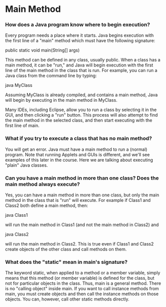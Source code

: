 # Main Method

### How does a Java program know where to begin execution?

Every program needs a place where it starts. Java begins execution with the first line of a "main" method which must have the following signature:

public static void main\(String\[\] args\)

This method can be defined in any class, usually public. When a class has a main method, it can be "run," and Java will begin execution with the first line of the main method in the class that is run. For example, you can run a Java class from the command line by typing:

java MyClass

Assuming MyClass is already compiled, and contains a main method, Java will begin by executing in the main method in MyClass.

Many IDEs, including Eclipse, allow you to run a class by selecting it in the GUI, and then clicking a "run" button. This process will also attempt to find the main method in the selected class, and then start executing with the first line of main.

### What if you try to execute a class that has no main method?

You will get an error. Java must have a main method to run a \(normal\) program. Note that running Applets and GUIs is different, and we'll see examples of this later in the course. Here we are talking about executing "plain" Java classes.

### Can you have a main method in more than one class? Does the main method always execute?

Yes, you can have a main method in more than one class, but only the main method in the class that is "run" will execute. For example if Class1 and Class2 both define a main method, then:

java Class1

will run the main method in Class1 \(and not the main method in Class2\) and

java Class2

will run the main method in Class2. This is true even if Class1 and Class2 create objects of the other class and call methods on them.

### What does the "static" mean in main's signature?

The keyword static, when applied to a method or a member variable, simply means that this method \(or member variable\) is defined for the class, but not for particular objects in the class. Thus, main is a general method. There is no "calling object" inside main. If you want to call instance methods from main, you must create objects and then call the instance methods on those objects. You can, however, call other static methods directly.

